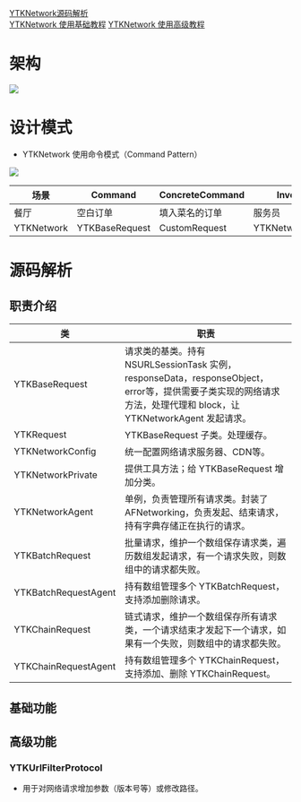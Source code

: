 [YTKNetwork源码解析](https://juejin.cn/post/6844903487721963527)  
[YTKNetwork 使用基础教程](https://github.com/jeuneseven/YTKNetwork/blob/master/Docs/BasicGuide_cn.md)
[YTKNetwork 使用高级教程](https://github.com/jeuneseven/YTKNetwork/blob/master/Docs/ProGuide_cn.md)

# 架构

![](https://p1-jj.byteimg.com/tos-cn-i-t2oaga2asx/gold-user-assets/2017/7/18/6cb2796ccc21db9117a0c672a4afdaf3~tplv-t2oaga2asx-zoom-in-crop-mark:3024:0:0:0.awebp)

# 设计模式

* YTKNetwork 使用命令模式（Command Pattern）

![](https://p1-jj.byteimg.com/tos-cn-i-t2oaga2asx/gold-user-assets/2017/7/18/b9dd82db5499414a4fec275fef9e3a10~tplv-t2oaga2asx-zoom-in-crop-mark:3024:0:0:0.awebp)

场景  | Command | ConcreteCommand | Invoker | Receiver | Client
------------- | ------------- | ------------- | ------------- | ------------- | -------------
餐厅 | 空白订单 | 填入菜名的订单 | 服务员 | 厨师 | 客人
YTKNetwork | YTKBaseRequest | CustomRequest | YTKNetworkAgent | AFNetworking | ViewController/ViewModel

# 源码解析

## 职责介绍

类  | 职责
------------- | -------------
YTKBaseRequest  | 请求类的基类。持有 NSURLSessionTask 实例，responseData，responseObject，error等，提供需要子类实现的网络请求方法，处理代理和 block，让 YTKNetworkAgent 发起请求。
YTKRequest  | YTKBaseRequest 子类。处理缓存。
YTKNetworkConfig  | 统一配置网络请求服务器、CDN等。
YTKNetworkPrivate  | 提供工具方法；给 YTKBaseRequest 增加分类。
YTKNetworkAgent  | 单例，负责管理所有请求类。封装了 AFNetworking，负责发起、结束请求，持有字典存储正在执行的请求。
YTKBatchRequest  | 批量请求，维护一个数组保存请求类，遍历数组发起请求，有一个请求失败，则数组中的请求都失败。
YTKBatchRequestAgent  | 持有数组管理多个 YTKBatchRequest，支持添加删除请求。
YTKChainRequest  | 链式请求，维护一个数组保存所有请求类，一个请求结束才发起下一个请求，如果有一个失败，则数组中的请求都失败。
YTKChainRequestAgent  | 持有数组管理多个 YTKChainRequest，支持添加、删除 YTKChainRequest。

## 基础功能



## 高级功能

### YTKUrlFilterProtocol

* 用于对网络请求增加参数（版本号等）或修改路径。